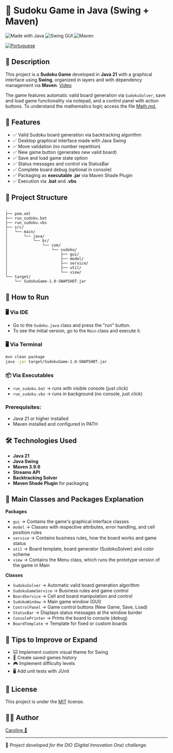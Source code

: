# 🧩 Sudoku Game in Java (Swing + Maven)

![Made with Java](https://img.shields.io/badge/Made%20with-Java-orange?style=for-the-badge&logo=java) ![Swing GUI](https://img.shields.io/badge/Swing-Graphical%20Interface-blueviolet?style=for-the-badge) ![Maven](https://img.shields.io/badge/Maven-Build%20Tool-important?style=for-the-badge&logo=apachemaven)

<a href="https://github.com/Caroline-Teixeira/sudoku_game/blob/main/README.md">
<img src="https://raw.githubusercontent.com/yammadev/flag-icons/refs/heads/master/png/BR%402x.png" alt="Portuguese" ></a>

## 📖 Description

This project is a **Sudoku Game** developed in **Java 21** with a graphical interface using **Swing**, organized in layers and with dependency management via **Maven**.
<a href="https://www.linkedin.com/posts/caroline-francieli-teixeira-05a56b266_java-swing-maven-activity-7349500214354837504-9pHx?utm_source=share&utm_medium=member_desktop&rcm=ACoAAEE5DIYBUFEM9BE7AK3ObchKODr8J0Slyrc">Video</a>

The game features automatic valid board generation via `SudokuSolver`, save and load game functionality via notepad, and a control panel with action buttons. 
To understand the mathematics logic access the file 
<a href="https://github.com/Caroline-Teixeira/sudoku_game/blob/main/Math.md">Math.md.</a>


## 🎯 Features

- ✅ Valid Sudoku board generation via backtracking algorithm
- ✅ Desktop graphical interface made with Java Swing
- ✅ Move validation (no number repetition)
- ✅ New game button (generates new valid board)
- ✅ Save and load game state option
- ✅ Status messages and control via StatusBar
- ✅ Complete board debug (optional in console)
- ✅ Packaging as **executable .jar** via Maven Shade Plugin
- ✅ Execution via **.bat** and **.vbs**

## 📂 Project Structure

```
.
├── pom.xml
├── run_sudoku.bat
├── run_sudoku.vbs
├── src/
│   └── main/
│       └── java/
│           └── br/
│               └── com/
│                   └── sudoku/
│                       ├── gui/
│                       ├── model/
│                       ├── service/
│                       ├── util/
│                       └── view/
└── target/
    └── SudokuGame-1.0-SNAPSHOT.jar
```

## 🚀 How to Run

### 🖥️ Via IDE
- Go to the `Sudoku.java` class and press the "run" button.
- To see the initial version, go to the `Main` class and execute it.

### 🖥️ Via Terminal

```bash
mvn clean package
java -jar target/SudokuGame-1.0-SNAPSHOT.jar
```

### 📦 Via Executables

- `run_sudoku.bat` → runs with visible console (just click)
- `run_sudoku.vbs` → runs in background (no console, just click)

### Prerequisites:
- Java 21 or higher installed
- Maven installed and configured in PATH

## 🛠️ Technologies Used

- **Java 21**
- **Java Swing**
- **Maven 3.9.6**
- **Streams API**
- **Backtracking Solver**
- **Maven Shade Plugin** for packaging

## 📖 Main Classes and Packages Explanation

**Packages**
- `gui` → Contains the game's graphical interface classes
- `model` → Classes with respective attributes, error handling, and cell position rules
- `service` → Contains business rules, how the board works and game status
- `util` → Board template, board generator (SudokuSolver) and color scheme
- `view` → Contains the Menu class, which runs the prototype version of the game in Main

**Classes**
- `SudokuSolver` → Automatic valid board generation algorithm
- `SudokuGameService` → Business rules and game control
- `BoardService` → Cell and board manipulation and control
- `SudokuWindow` → Main game window (GUI)
- `ControlPanel` → Game control buttons (New Game, Save, Load)
- `StatusBar` → Displays status messages at the window border
- `ConsolePrinter` → Prints the board to console (debug)
- `BoardTemplate` → Template for fixed or custom boards

## 📌 Tips to Improve or Expand

- 🐱 Implement custom visual theme for Swing
- 💾 Create saved games history
- 🎮 Implement difficulty levels
- 🖥️ Add unit tests with JUnit

## 📄 License

This project is under the [MIT](LICENSE) license.

## 👩‍💻 Author

<a href="https://github.com/Caroline-Teixeira">Caroline 💙</a>

---

📌 *Project developed for the DIO (Digital Innovation One) challenge.*
